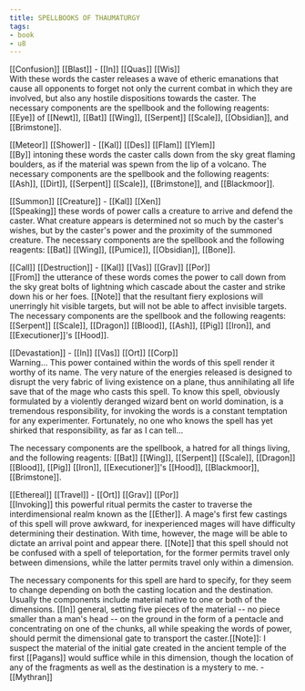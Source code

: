 ```yaml
---
title: SPELLBOOKS OF THAUMATURGY
tags:
- book
- u8
---
```


  
[[Confusion]] [[Blast]] - [[In]] [[Quas]] [[Wis]]  
With these words the caster releases a wave of etheric emanations that cause all opponents to forget not only the current combat in which they are involved, but also any hostile dispositions towards the caster. The necessary components are the spellbook and the following reagents: [[Eye]] of [[Newt]], [[Bat]] [[Wing]], [[Serpent]] [[Scale]], [[Obsidian]], and [[Brimstone]].  
  
[[Meteor]] [[Shower]] - [[Kal]] [[Des]] [[Flam]] [[Ylem]]  
[[By]] intoning these words the caster calls down from the sky great flaming boulders, as if the material was spewn from the lip of a volcano. The necessary components are the spellbook and the following reagents: [[Ash]], [[Dirt]], [[Serpent]] [[Scale]], [[Brimstone]], and [[Blackmoor]].  
  
[[Summon]] [[Creature]] - [[Kal]] [[Xen]]  
[[Speaking]] these words of power calls a creature to arrive and defend the caster. What creature appears is determined not so much by the caster's wishes, but by the caster's power and the proximity of the summoned creature. The necessary components are the spellbook and the following reagents: [[Bat]] [[Wing]], [[Pumice]], [[Obsidian]], [[Bone]].  
  
[[Call]] [[Destruction]] - [[Kal]] [[Vas]] [[Grav]] [[Por]]  
[[From]] the utterance of these words comes the power to call down from the sky great bolts of lightning which cascade about the caster and strike down his or her foes. [[Note]] that the resultant fiery explosions will unerringly hit visible targets, but will not be able to affect invisible targets. The necessary components are the spellbook and the following reagents: [[Serpent]] [[Scale]], [[Dragon]] [[Blood]], [[Ash]], [[Pig]] [[Iron]], and [[Executioner]]'s [[Hood]].  
  
[[Devastation]] - [[In]] [[Vas]] [[Ort]] [[Corp]]  
Warning... This power contained within the words of this spell render it worthy of its name. The very nature of the energies released is designed to disrupt the very fabric of living existence on a plane, thus annihilating all life save that of the mage who casts this spell. To know this spell, obviously formulated by a violently deranged wizard bent on world domination, is a tremendous responsibility, for invoking the words is a constant temptation for any experimenter. Fortunately, no one who knows the spell has yet shirked that responsibility, as far as I can tell...  
  
The necessary components are the spellbook, a hatred for all things living, and the following reagents: [[Bat]] [[Wing]], [[Serpent]] [[Scale]], [[Dragon]] [[Blood]], [[Pig]] [[Iron]], [[Executioner]]'s [[Hood]], [[Blackmoor]], [[Brimstone]].  
  
[[Ethereal]] [[Travel]] - [[Ort]] [[Grav]] [[Por]]  
[[Invoking]] this powerful ritual permits the caster to traverse the interdimensional realm known as the [[Ether]]. A mage's first few castings of this spell will prove awkward, for inexperienced mages will have difficulty determining their destination. With time, however, the mage will be able to dictate an arrival point and appear there. [[Note]] that this spell should not be confused with a spell of teleportation, for the former permits travel only between dimensions, while the latter permits travel only within a dimension.  
  
The necessary components for this spell are hard to specify, for they seem to change depending on both the casting location and the destination. Usually the components include material native to one or both of the dimensions. [[In]] general, setting five pieces of the material -- no piece smaller than a man's head -- on the ground in the form of a pentacle and concentrating on one of the chunks, all while speaking the words of power, should permit the dimensional gate to transport the caster.[[Note]]: I suspect the material of the initial gate created in the ancient temple of the first [[Pagans]] would suffice while in this dimension, though the location of any of the fragments as well as the destination is a mystery to me. - [[Mythran]]